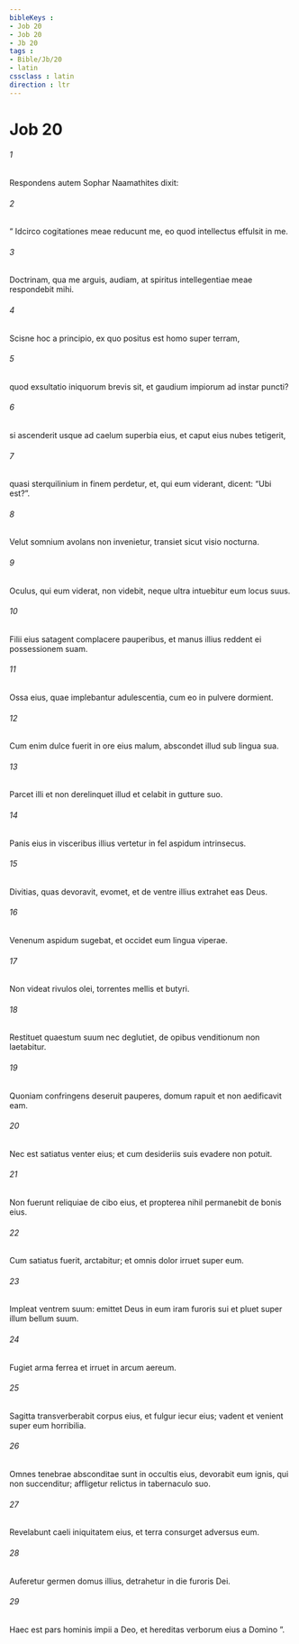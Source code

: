 ```yaml
---
bibleKeys : 
- Job 20
- Job 20
- Jb 20
tags : 
- Bible/Jb/20
- latin
cssclass : latin
direction : ltr
---
```


# Job 20

###### 1
Respondens autem Sophar Naamathites dixit:
###### 2
“ Idcirco cogitationes meae reducunt me, eo quod intellectus effulsit in me.
###### 3
Doctrinam, qua me arguis, audiam, at spiritus intellegentiae meae respondebit mihi.
###### 4
Scisne hoc a principio, ex quo positus est homo super terram,
###### 5
quod exsultatio iniquorum brevis sit, et gaudium impiorum ad instar puncti?
###### 6
si ascenderit usque ad caelum superbia eius, et caput eius nubes tetigerit,
###### 7
quasi sterquilinium in finem perdetur, et, qui eum viderant, dicent: “Ubi est?”.
###### 8
Velut somnium avolans non invenietur, transiet sicut visio nocturna.
###### 9
Oculus, qui eum viderat, non videbit, neque ultra intuebitur eum locus suus.
###### 10
Filii eius satagent complacere pauperibus, et manus illius reddent ei possessionem suam.
###### 11
Ossa eius, quae implebantur adulescentia, cum eo in pulvere dormient.
###### 12
Cum enim dulce fuerit in ore eius malum, abscondet illud sub lingua sua.
###### 13
Parcet illi et non derelinquet illud et celabit in gutture suo.
###### 14
Panis eius in visceribus illius vertetur in fel aspidum intrinsecus.
###### 15
Divitias, quas devoravit, evomet, et de ventre illius extrahet eas Deus.
###### 16
Venenum aspidum sugebat, et occidet eum lingua viperae.
###### 17
Non videat rivulos olei, torrentes mellis et butyri.
###### 18
Restituet quaestum suum nec deglutiet, de opibus venditionum non laetabitur.
###### 19
Quoniam confringens deseruit pauperes, domum rapuit et non aedificavit eam.
###### 20
Nec est satiatus venter eius; et cum desideriis suis evadere non potuit.
###### 21
Non fuerunt reliquiae de cibo eius, et propterea nihil permanebit de bonis eius.
###### 22
Cum satiatus fuerit, arctabitur; et omnis dolor irruet super eum.
###### 23
Impleat ventrem suum: emittet Deus in eum iram furoris sui et pluet super illum bellum suum.
###### 24
Fugiet arma ferrea et irruet in arcum aereum.
###### 25
Sagitta transverberabit corpus eius, et fulgur iecur eius; vadent et venient super eum horribilia.
###### 26
Omnes tenebrae absconditae sunt in occultis eius, devorabit eum ignis, qui non succenditur; affligetur relictus in tabernaculo suo.
###### 27
Revelabunt caeli iniquitatem eius, et terra consurget adversus eum.
###### 28
Auferetur germen domus illius, detrahetur in die furoris Dei.
###### 29
Haec est pars hominis impii a Deo, et hereditas verborum eius a Domino ”.
